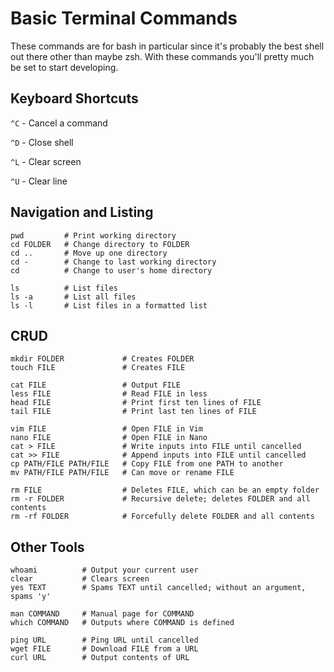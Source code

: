 # Basic Terminal Commands
These commands are for bash in particular since it's probably the best shell out there other than maybe zsh. With these commands you'll pretty much be set to start developing.

## Keyboard Shortcuts
`^C` - Cancel a command

`^D` - Close shell

`^L` - Clear screen

`^U` - Clear line 

## Navigation and Listing
```
pwd         # Print working directory
cd FOLDER   # Change directory to FOLDER
cd ..       # Move up one directory
cd -        # Change to last working directory
cd          # Change to user's home directory

ls          # List files
ls -a       # List all files
ls -l       # List files in a formatted list
```

## CRUD
```
mkdir FOLDER             # Creates FOLDER
touch FILE               # Creates FILE

cat FILE                 # Output FILE
less FILE                # Read FILE in less
head FILE                # Print first ten lines of FILE
tail FILE                # Print last ten lines of FILE

vim FILE                 # Open FILE in Vim
nano FILE                # Open FILE in Nano
cat > FILE               # Write inputs into FILE until cancelled
cat >> FILE              # Append inputs into FILE until cancelled
cp PATH/FILE PATH/FILE   # Copy FILE from one PATH to another
mv PATH/FILE PATH/FILE   # Can move or rename FILE

rm FILE                  # Deletes FILE, which can be an empty folder
rm -r FOLDER             # Recursive delete; deletes FOLDER and all contents
rm -rf FOLDER            # Forcefully delete FOLDER and all contents
```

## Other Tools
```
whoami          # Output your current user
clear           # Clears screen
yes TEXT        # Spams TEXT until cancelled; without an argument, spams 'y'

man COMMAND     # Manual page for COMMAND
which COMMAND   # Outputs where COMMAND is defined

ping URL        # Ping URL until cancelled
wget FILE       # Download FILE from a URL
curl URL        # Output contents of URL
```